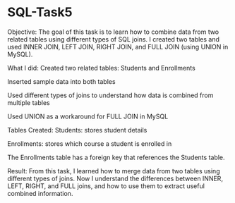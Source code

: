 # SQL-Task5

Objective:
The goal of this task is to learn how to combine data from two related tables using different types of SQL joins. I created two tables and used INNER JOIN, LEFT JOIN, RIGHT JOIN, and FULL JOIN (using UNION in MySQL).

What I did:
Created two related tables: Students and Enrollments

Inserted sample data into both tables

Used different types of joins to understand how data is combined from multiple tables

Used UNION as a workaround for FULL JOIN in MySQL

Tables Created:
Students: stores student details

Enrollments: stores which course a student is enrolled in

The Enrollments table has a foreign key that references the Students table.


Result:
From this task, I learned how to merge data from two tables using different types of joins.
Now I understand the differences between INNER, LEFT, RIGHT, and FULL joins, and how to use them to extract useful combined information.

